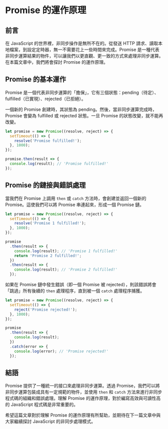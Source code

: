 # Promise 的運作原理

## 前言

在 JavaScript 的世界裡，非同步操作是無所不在的。從發送 HTTP 請求、讀取本地檔案，到設定定時器，無一不需要花上一些時間來完成。Promise 是一種代表非同步運算結果的物件，可以讓我們以更直觀、更一致的方式來處理非同步運算。在本篇文章中，我們將會探討 Promise 的運作原理。

## Promise 的基本運作

Promise 是一個代表非同步運算的「擔保」，它有三個狀態：pending（待定）、fulfilled（已實現）、rejected（已拒絕）。

一個新的 Promise 創建時，其狀態為 pending。然後，當非同步運算完成時，Promise 會變為 fulfilled 或 rejected 狀態。一旦 Promise 的狀態改變，就不能再改變。

```javascript
let promise = new Promise((resolve, reject) => {
  setTimeout(() => {
    resolve('Promise fulfilled!');
  }, 1000);
});

promise.then(result => {
  console.log(result); // 'Promise fulfilled!'
});
```

## Promise 的鏈接與錯誤處理

當我們在 Promise 上調用 `then` 或 `catch` 方法時，會創建並返回一個新的 Promise。這使我們可以將 Promise 串連起來，形成一個 Promise 鏈。

```javascript
let promise = new Promise((resolve, reject) => {
  setTimeout(() => {
    resolve('Promise 1 fulfilled!');
  }, 1000);
});

promise
  .then(result => {
    console.log(result); // 'Promise 1 fulfilled!'
    return 'Promise 2 fulfilled!';
  })
  .then(result => {
    console.log(result); // 'Promise 2 fulfilled!'
  });
```

如果在 Promise 鏈中發生錯誤（即一個 Promise 被 rejected），則該錯誤將會「跳過」所有後續的 `then` 處理程序，直到被一個 `catch` 處理程序捕獲。

```javascript
let promise = new Promise((resolve, reject) => {
  setTimeout(() => {
    reject('Promise rejected!');
  }, 1000);
});

promise
  .then(result => {
    console.log(result);
  })
  .catch(error => {
    console.log(error); // 'Promise rejected!'
  });
```

## 結語

Promise 提供了一種統一的接口來處理非同步運算。透過 Promise，我們可以將非同步運算包裝成具有一定規範的物件，並使用 `then` 和 `catch` 方法來進行非同步程式碼的組織和錯誤處理。理解 Promise 的運作原理，對於編寫高效與可讀性高的 JavaScript 程式碼是非常重要的。

希望這篇文章對於理解 Promise 的運作原理有所幫助，並期待在下一篇文章中與大家繼續探討 JavaScript 的非同步處理模式。